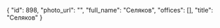 {
    "id": 898,
    "photo_url": "",
    "full_name": "Селяков",
    "offices": [],
    "title": "Селяков"
}